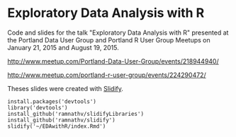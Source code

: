 # Exploratory Data Analysis with R

Code and slides for the talk "Exploratory Data Analysis with R" presented at the Portland Data User Group and Portland R User Group Meetups on January 21, 2015 and August 19, 2015.

http://www.meetup.com/Portland-Data-User-Group/events/218944940/

http://www.meetup.com/portland-r-user-group/events/224290472/

Theses slides were created with [Slidify](http://slidify.org/index.html).

    install.packages('devtools')
    library('devtools')
    install_github('ramnathv/slidifyLibraries')
    install_github('ramnathv/slidify')
    slidify('~/EDAwithR/index.Rmd')
